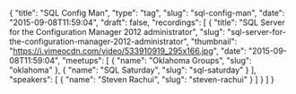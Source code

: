 {
  "title": "SQL Config Man",
  "type": "tag",
  "slug": "sql-config-man",
  "date": "2015-09-08T11:59:04",
  "draft": false,
  "recordings": [
    {
      "title": "SQL Server for the Configuration Manager 2012 administrator",
      "slug": "sql-server-for-the-configuration-manager-2012-administrator",
      "thumbnail": "https://i.vimeocdn.com/video/533910919_295x166.jpg",
      "date": "2015-09-08T11:59:04",
      "meetups": [
        {
          "name": "Oklahoma Groups",
          "slug": "oklahoma"
        },
        {
          "name": "SQL Saturday",
          "slug": "sql-saturday"
        }
      ],
      "speakers": [
        {
          "name": "Steven Rachui",
          "slug": "steven-rachui"
        }
      ]
    }
  ]
}